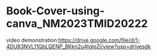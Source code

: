 # Book-Cover-using-canva_NM2023TMID20222
video demonstration:https://drive.google.com/file/d/1-4DU83NVL11QbLQENP_8Kkn2u4tglpZj/view?usp=drivesdk
